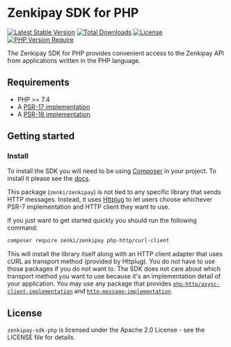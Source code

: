 # Zenkipay SDK for PHP

[![Latest Stable Version](http://poser.pugx.org/zenki/zenkipay/v)](https://packagist.org/packages/zenki/zenkipay) [![Total Downloads](http://poser.pugx.org/zenki/zenkipay/downloads)](https://packagist.org/packages/zenki/zenkipay) [![License](http://poser.pugx.org/zenki/zenkipay/license)](https://packagist.org/packages/zenki/zenkipay) [![PHP Version Require](http://poser.pugx.org/zenki/zenkipay/require/php)](https://packagist.org/packages/zenki/zenkipay)

The Zenkipay SDK for PHP provides convenient access to the Zenkipay API from applications written in the PHP language.

## Requirements

-   PHP >= 7.4
-   A [PSR-17 implementation](https://packagist.org/providers/psr/http-factory-implementation)
-   A [PSR-18 implementation](https://packagist.org/providers/psr/http-client-implementation)

## Getting started

### Install

To install the SDK you will need to be using [Composer]([https://getcomposer.org/) in your project. To install it please see the [docs](https://getcomposer.org/download/).

This package (`zenki/zenkipay`) is not tied to any specific library that sends HTTP messages. Instead, it uses [Httplug](https://github.com/php-http/httplug) to let users choose whichever PSR-7 implementation and HTTP client they want to use.

If you just want to get started quickly you should run the following command:

```bash
composer require zenki/zenkipay php-http/curl-client
```

This will install the library itself along with an HTTP client adapter that uses cURL as transport method (provided by Httplug). You do not have to use those packages if you do not want to. The SDK does not care about which transport method you want to use because it's an implementation detail of your application. You may use any package that provides [`php-http/async-client-implementation`](https://packagist.org/providers/php-http/async-client-implementation) and [`http-message-implementation`](https://packagist.org/providers/psr/http-message-implementation).

## License

`zenkipay-sdk-php` is licensed under the Apache 2.0 License - see the LICENSE file for details.

